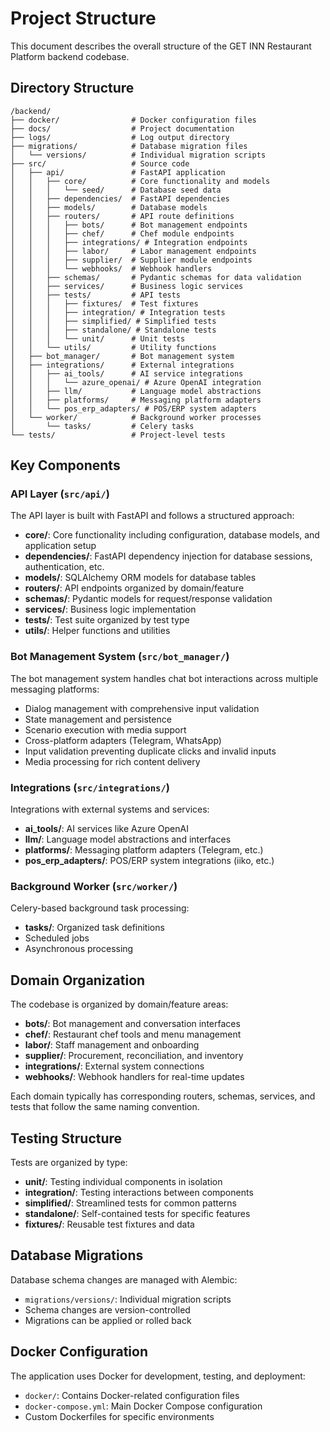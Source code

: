# Project Structure

This document describes the overall structure of the GET INN Restaurant Platform backend codebase.

## Directory Structure

```
/backend/
├── docker/                # Docker configuration files
├── docs/                  # Project documentation
├── logs/                  # Log output directory
├── migrations/            # Database migration files
│   └── versions/          # Individual migration scripts
├── src/                   # Source code
│   ├── api/               # FastAPI application
│   │   ├── core/          # Core functionality and models
│   │   │   └── seed/      # Database seed data
│   │   ├── dependencies/  # FastAPI dependencies
│   │   ├── models/        # Database models
│   │   ├── routers/       # API route definitions
│   │   │   ├── bots/      # Bot management endpoints
│   │   │   ├── chef/      # Chef module endpoints
│   │   │   ├── integrations/ # Integration endpoints
│   │   │   ├── labor/     # Labor management endpoints
│   │   │   ├── supplier/  # Supplier module endpoints
│   │   │   └── webhooks/  # Webhook handlers
│   │   ├── schemas/       # Pydantic schemas for data validation
│   │   ├── services/      # Business logic services
│   │   ├── tests/         # API tests
│   │   │   ├── fixtures/  # Test fixtures
│   │   │   ├── integration/ # Integration tests
│   │   │   ├── simplified/ # Simplified tests
│   │   │   ├── standalone/ # Standalone tests
│   │   │   └── unit/      # Unit tests
│   │   └── utils/         # Utility functions
│   ├── bot_manager/       # Bot management system
│   ├── integrations/      # External integrations
│   │   ├── ai_tools/      # AI service integrations
│   │   │   └── azure_openai/ # Azure OpenAI integration
│   │   ├── llm/           # Language model abstractions
│   │   ├── platforms/     # Messaging platform adapters
│   │   └── pos_erp_adapters/ # POS/ERP system adapters
│   └── worker/            # Background worker processes
│       └── tasks/         # Celery tasks
└── tests/                 # Project-level tests
```

## Key Components

### API Layer (`src/api/`)

The API layer is built with FastAPI and follows a structured approach:

- **core/**: Core functionality including configuration, database models, and application setup
- **dependencies/**: FastAPI dependency injection for database sessions, authentication, etc.
- **models/**: SQLAlchemy ORM models for database tables
- **routers/**: API endpoints organized by domain/feature
- **schemas/**: Pydantic models for request/response validation
- **services/**: Business logic implementation
- **tests/**: Test suite organized by test type
- **utils/**: Helper functions and utilities

### Bot Management System (`src/bot_manager/`)

The bot management system handles chat bot interactions across multiple messaging platforms:

- Dialog management with comprehensive input validation
- State management and persistence
- Scenario execution with media support
- Cross-platform adapters (Telegram, WhatsApp)
- Input validation preventing duplicate clicks and invalid inputs
- Media processing for rich content delivery

### Integrations (`src/integrations/`)

Integrations with external systems and services:

- **ai_tools/**: AI services like Azure OpenAI
- **llm/**: Language model abstractions and interfaces
- **platforms/**: Messaging platform adapters (Telegram, etc.)
- **pos_erp_adapters/**: POS/ERP system integrations (iiko, etc.)

### Background Worker (`src/worker/`)

Celery-based background task processing:

- **tasks/**: Organized task definitions
- Scheduled jobs
- Asynchronous processing

## Domain Organization

The codebase is organized by domain/feature areas:

- **bots/**: Bot management and conversation interfaces
- **chef/**: Restaurant chef tools and menu management
- **labor/**: Staff management and onboarding
- **supplier/**: Procurement, reconciliation, and inventory
- **integrations/**: External system connections
- **webhooks/**: Webhook handlers for real-time updates

Each domain typically has corresponding routers, schemas, services, and tests that follow the same naming convention.

## Testing Structure

Tests are organized by type:

- **unit/**: Testing individual components in isolation
- **integration/**: Testing interactions between components
- **simplified/**: Streamlined tests for common patterns
- **standalone/**: Self-contained tests for specific features
- **fixtures/**: Reusable test fixtures and data

## Database Migrations

Database schema changes are managed with Alembic:

- `migrations/versions/`: Individual migration scripts
- Schema changes are version-controlled
- Migrations can be applied or rolled back

## Docker Configuration

The application uses Docker for development, testing, and deployment:

- `docker/`: Contains Docker-related configuration files
- `docker-compose.yml`: Main Docker Compose configuration
- Custom Dockerfiles for specific environments
